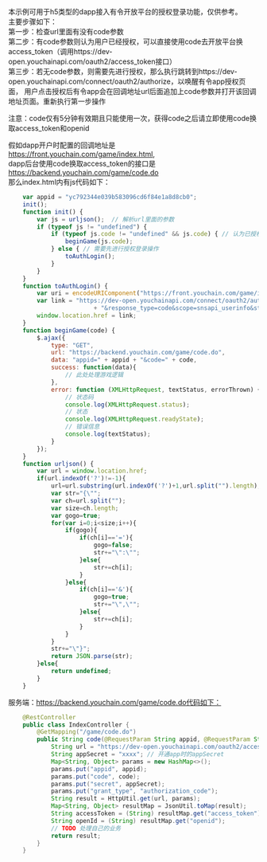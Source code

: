 本示例可用于h5类型的dapp接入有令开放平台的授权登录功能，仅供参考。    
主要步骤如下：    
第一步：检查url里面有没有code参数     
第二步：有code参数则认为用户已经授权，可以直接使用code去开放平台换access_token（调用https://dev-open.youchainapi.com/oauth2/access_token接口）    
第三步：若无code参数，则需要先进行授权，那么执行跳转到https://dev-open.youchainapi.com/connect/oauth2/authorize，以唤醒有令app授权页面，
用户点击授权后有令app会在回调地址url后面追加上code参数并打开该回调地址页面。重新执行第一步操作

注意：code仅有5分钟有效期且只能使用一次，获得code之后请立即使用code换取access_token和openid

假如dapp开户时配置的回调地址是 https://front.youchain.com/game/index.html,    
dapp后台使用code换取access_token的接口是 https://backend.youchain.com/game/code.do    
那么index.html内有js代码如下：
```js
    var appid = "yc792344e039b583096cd6f84e1a8d8cb0";
    init();
    function init() {
        var js = urljson();  // 解析url里面的参数
        if (typeof js != "undefined") {
            if (typeof js.code != "undefined" && js.code) { // 认为已授权
                beginGame(js.code);
            } else { // 需要先进行授权登录操作
                toAuthLogin(); 
            }
        }
    }
    function toAuthLogin() {
        var uri = encodeURIComponent("https://front.youchain.com/game/index.html").toLowerCase();
        var link = "https://dev-open.youchainapi.com/connect/oauth2/authorize?appid=" + appid + "&redirect_uri=" + uri 
                        + "&response_type=code&scope=snsapi_userinfo&state=STATE";
        window.location.href = link;
    }
    function beginGame(code) {
        $.ajax({
            type: "GET",
            url: "https://backend.youchain.com/game/code.do",
            data: "appid=" + appid + "&code=" + code,
            success: function(data){
                // 此处处理游戏逻辑
            },
            error: function (XMLHttpRequest, textStatus, errorThrown) {
                // 状态码
                console.log(XMLHttpRequest.status);
                // 状态
                console.log(XMLHttpRequest.readyState);
                // 错误信息
                console.log(textStatus);
            }
        });
    }
    function urljson() {
        var url = window.location.href;
        if(url.indexOf('?')!=-1){
            url=url.substring(url.indexOf('?')+1,url.split("").length);
            var str="{\"";
            var ch=url.split("");
            var size=ch.length;
            var gogo=true;
            for(var i=0;i<size;i++){
                if(gogo){
                    if(ch[i]=='='){
                        gogo=false;
                        str+="\":\"";
                    }else{
                        str+=ch[i];
                    }
                }else{
                    if(ch[i]=='&'){
                        gogo=true;
                        str+="\",\"";
                    }else{
                        str+=ch[i];
                    }
                }
            }
            str+="\"}";
            return JSON.parse(str);
        }else{
            return undefined;
        }
    }
```

服务端：https://backend.youchain.com/game/code.do代码如下：
```java
    @RestController
    public class IndexController {
        @GetMapping("/game/code.do")
        public String code(@RequestParam String appid, @RequestParam String code) {
            String url = "https://dev-open.youchainapi.com/oauth2/access_token";
            String appSecret = "xxxx"; // 开通app时的appSecret
            Map<String, Object> params = new HashMap<>();
            params.put("appid", appid);
            params.put("code", code);
            params.put("secret", appSecret);
            params.put("grant_type", "authorization_code");
            String result = HttpUtil.get(url, params);
            Map<String, Object> resultMap = JsonUtil.toMap(result);
            String accessToken = (String) resultMap.get("access_token");
            String openId = (String) resultMap.get("openid");
            // TODO 处理自己的业务
            return result;
        }
    }
    
```